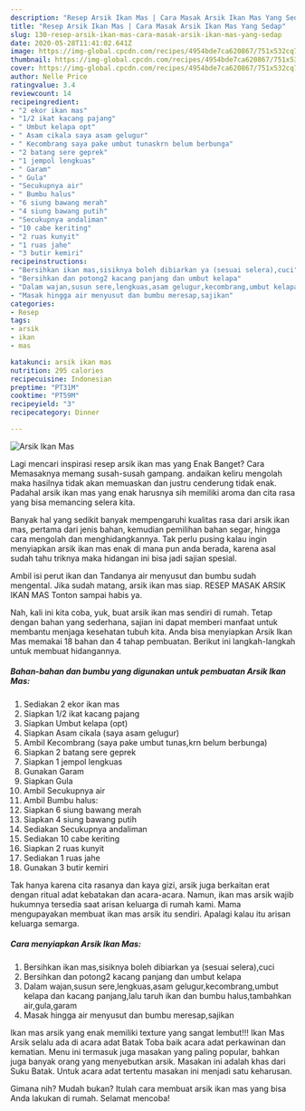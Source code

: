```yaml
---
description: "Resep Arsik Ikan Mas | Cara Masak Arsik Ikan Mas Yang Sedap"
title: "Resep Arsik Ikan Mas | Cara Masak Arsik Ikan Mas Yang Sedap"
slug: 130-resep-arsik-ikan-mas-cara-masak-arsik-ikan-mas-yang-sedap
date: 2020-05-28T11:41:02.641Z
image: https://img-global.cpcdn.com/recipes/4954bde7ca620867/751x532cq70/arsik-ikan-mas-foto-resep-utama.jpg
thumbnail: https://img-global.cpcdn.com/recipes/4954bde7ca620867/751x532cq70/arsik-ikan-mas-foto-resep-utama.jpg
cover: https://img-global.cpcdn.com/recipes/4954bde7ca620867/751x532cq70/arsik-ikan-mas-foto-resep-utama.jpg
author: Nelle Price
ratingvalue: 3.4
reviewcount: 14
recipeingredient:
- "2 ekor ikan mas"
- "1/2 ikat kacang pajang"
- " Umbut kelapa opt"
- " Asam cikala saya asam gelugur"
- " Kecombrang saya pake umbut tunaskrn belum berbunga"
- "2 batang sere geprek"
- "1 jempol lengkuas"
- " Garam"
- " Gula"
- "Secukupnya air"
- " Bumbu halus"
- "6 siung bawang merah"
- "4 siung bawang putih"
- "Secukupnya andaliman"
- "10 cabe keriting"
- "2 ruas kunyit"
- "1 ruas jahe"
- "3 butir kemiri"
recipeinstructions:
- "Bersihkan ikan mas,sisiknya boleh dibiarkan ya (sesuai selera),cuci"
- "Bersihkan dan potong2 kacang panjang dan umbut kelapa"
- "Dalam wajan,susun sere,lengkuas,asam gelugur,kecombrang,umbut kelapa dan kacang panjang,lalu taruh ikan dan bumbu halus,tambahkan air,gula,garam"
- "Masak hingga air menyusut dan bumbu meresap,sajikan"
categories:
- Resep
tags:
- arsik
- ikan
- mas

katakunci: arsik ikan mas 
nutrition: 295 calories
recipecuisine: Indonesian
preptime: "PT31M"
cooktime: "PT59M"
recipeyield: "3"
recipecategory: Dinner

---
```



![Arsik Ikan Mas](https://img-global.cpcdn.com/recipes/4954bde7ca620867/751x532cq70/arsik-ikan-mas-foto-resep-utama.jpg)

Lagi mencari inspirasi resep arsik ikan mas yang Enak Banget? Cara Memasaknya memang susah-susah gampang. andaikan keliru mengolah maka hasilnya tidak akan memuaskan dan justru cenderung tidak enak. Padahal arsik ikan mas yang enak harusnya sih memiliki aroma dan cita rasa yang bisa memancing selera kita.

Banyak hal yang sedikit banyak mempengaruhi kualitas rasa dari arsik ikan mas, pertama dari jenis bahan, kemudian pemilihan bahan segar, hingga cara mengolah dan menghidangkannya. Tak perlu pusing kalau ingin menyiapkan arsik ikan mas enak di mana pun anda berada, karena asal sudah tahu triknya maka hidangan ini bisa jadi sajian spesial.

Ambil isi perut ikan dan Tandanya air menyusut dan bumbu sudah mengental. Jika sudah matang, arsik ikan mas siap. RESEP MASAK ARSIK IKAN MAS Tonton sampai habis ya.


Nah, kali ini kita coba, yuk, buat arsik ikan mas sendiri di rumah. Tetap dengan bahan yang sederhana, sajian ini dapat memberi manfaat untuk membantu menjaga kesehatan tubuh kita. Anda bisa menyiapkan Arsik Ikan Mas memakai 18 bahan dan 4 tahap pembuatan. Berikut ini langkah-langkah untuk membuat hidangannya.

<!--inarticleads1-->

##### Bahan-bahan dan bumbu yang digunakan untuk pembuatan Arsik Ikan Mas:

1. Sediakan 2 ekor ikan mas
1. Siapkan 1/2 ikat kacang pajang
1. Siapkan  Umbut kelapa (opt)
1. Siapkan  Asam cikala (saya asam gelugur)
1. Ambil  Kecombrang (saya pake umbut tunas,krn belum berbunga)
1. Siapkan 2 batang sere geprek
1. Siapkan 1 jempol lengkuas
1. Gunakan  Garam
1. Siapkan  Gula
1. Ambil Secukupnya air
1. Ambil  Bumbu halus:
1. Siapkan 6 siung bawang merah
1. Siapkan 4 siung bawang putih
1. Sediakan Secukupnya andaliman
1. Sediakan 10 cabe keriting
1. Siapkan 2 ruas kunyit
1. Sediakan 1 ruas jahe
1. Gunakan 3 butir kemiri


Tak hanya karena cita rasanya dan kaya gizi, arsik juga berkaitan erat dengan ritual adat kebatakan dan acara-acara. Namun, ikan mas arsik wajib hukumnya tersedia saat arisan keluarga di rumah kami. Mama mengupayakan membuat ikan mas arsik itu sendiri. Apalagi kalau itu arisan keluarga semarga. 

<!--inarticleads2-->

##### Cara menyiapkan Arsik Ikan Mas:

1. Bersihkan ikan mas,sisiknya boleh dibiarkan ya (sesuai selera),cuci
1. Bersihkan dan potong2 kacang panjang dan umbut kelapa
1. Dalam wajan,susun sere,lengkuas,asam gelugur,kecombrang,umbut kelapa dan kacang panjang,lalu taruh ikan dan bumbu halus,tambahkan air,gula,garam
1. Masak hingga air menyusut dan bumbu meresap,sajikan


Ikan mas arsik yang enak memiliki texture yang sangat lembut!!! Ikan Mas Arsik selalu ada di acara adat Batak Toba baik acara adat perkawinan dan kematian. Menu ini termasuk juga masakan yang paling popular, bahkan juga banyak orang yang menyebutkan arsik. Masakan ini adalah khas dari Suku Batak. Untuk acara adat tertentu masakan ini menjadi satu keharusan. 

Gimana nih? Mudah bukan? Itulah cara membuat arsik ikan mas yang bisa Anda lakukan di rumah. Selamat mencoba!
